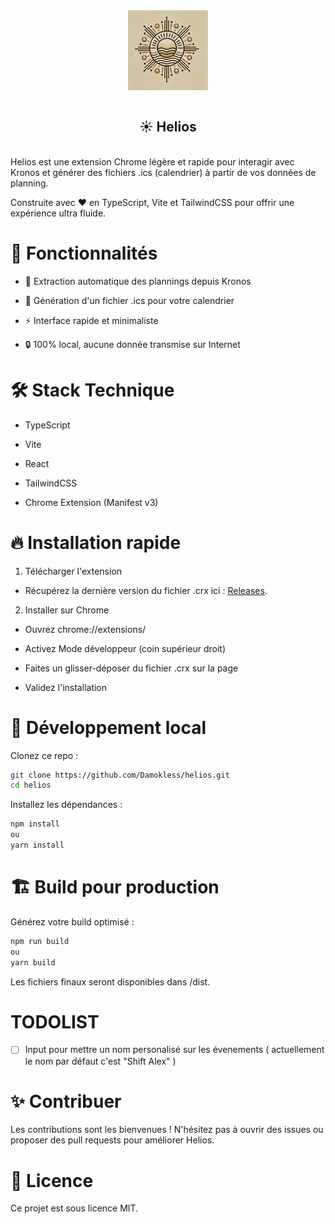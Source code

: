 <div align="center">
<img src="./public/icon128.png" align="center" />
</div>
<br>

## <div align="center">☀️ Helios</div>
 <br />
Helios est une extension Chrome légère et rapide pour interagir avec Kronos et générer des fichiers .ics (calendrier) à partir de vos données de planning.

Construite avec ❤️ en TypeScript, Vite et TailwindCSS pour offrir une expérience ultra fluide.

# 🚀 Fonctionnalités
 - 📅 Extraction automatique des plannings depuis Kronos

 - 📝 Génération d'un fichier .ics pour votre calendrier

 - ⚡ Interface rapide et minimaliste

- 🔒 100% local, aucune donnée transmise sur Internet

# 🛠️ Stack Technique
- TypeScript

- Vite

- React

- TailwindCSS

- Chrome Extension (Manifest v3)

# 🔥 Installation rapide
1. Télécharger l'extension

- Récupérez la dernière version du fichier .crx ici : [Releases](https://github.com/Damokless/Helios/releases).

2. Installer sur Chrome

- Ouvrez chrome://extensions/

- Activez Mode développeur (coin supérieur droit)

- Faites un glisser-déposer du fichier .crx sur la page

- Validez l'installation

# 🧩 Développement local
Clonez ce repo :

```bash
git clone https://github.com/Damokless/helios.git
cd helios
```
Installez les dépendances :

```bash
npm install
ou
yarn install
```

# 🏗️ Build pour production
Générez votre build optimisé :

```bash
npm run build
ou
yarn build
```

Les fichiers finaux seront disponibles dans /dist.
# TODOLIST
- [ ] Input pour mettre un nom personalisé sur les évenements ( actuellement le nom par défaut c'est "Shift Alex" )

# ✨ Contribuer
Les contributions sont les bienvenues !
N'hésitez pas à ouvrir des issues ou proposer des pull requests pour améliorer Helios.

# 📜 Licence
Ce projet est sous licence MIT.
